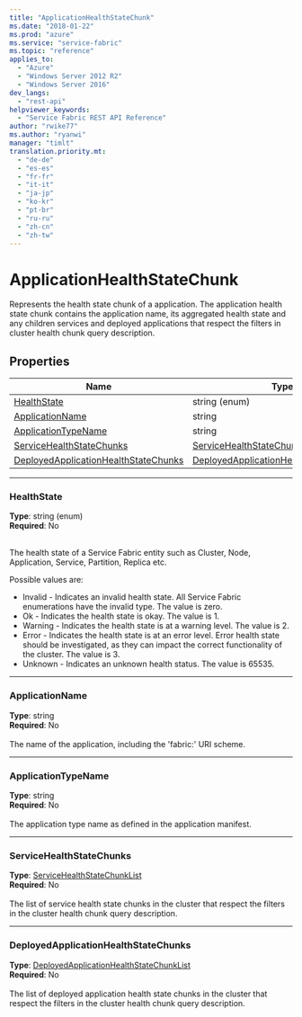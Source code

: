 ```yaml
---
title: "ApplicationHealthStateChunk"
ms.date: "2018-01-22"
ms.prod: "azure"
ms.service: "service-fabric"
ms.topic: "reference"
applies_to: 
  - "Azure"
  - "Windows Server 2012 R2"
  - "Windows Server 2016"
dev_langs: 
  - "rest-api"
helpviewer_keywords: 
  - "Service Fabric REST API Reference"
author: "rwike77"
ms.author: "ryanwi"
manager: "timlt"
translation.priority.mt: 
  - "de-de"
  - "es-es"
  - "fr-fr"
  - "it-it"
  - "ja-jp"
  - "ko-kr"
  - "pt-br"
  - "ru-ru"
  - "zh-cn"
  - "zh-tw"
---
```

# ApplicationHealthStateChunk

Represents the health state chunk of a application.
The application health state chunk contains the application name, its aggregated health state and any children services and deployed applications that respect the filters in cluster health chunk query description.


## Properties
| Name | Type | Required |
| --- | --- | --- |
| [HealthState](#healthstate) | string (enum) | No |
| [ApplicationName](#applicationname) | string | No |
| [ApplicationTypeName](#applicationtypename) | string | No |
| [ServiceHealthStateChunks](#servicehealthstatechunks) | [ServiceHealthStateChunkList](sfclient-v61-model-servicehealthstatechunklist.md) | No |
| [DeployedApplicationHealthStateChunks](#deployedapplicationhealthstatechunks) | [DeployedApplicationHealthStateChunkList](sfclient-v61-model-deployedapplicationhealthstatechunklist.md) | No |

____
### HealthState
__Type__: string (enum) <br/>
__Required__: No<br/>
<br/>


The health state of a Service Fabric entity such as Cluster, Node, Application, Service, Partition, Replica etc.

Possible values are: 

  - Invalid - Indicates an invalid health state. All Service Fabric enumerations have the invalid type. The value is zero.
  - Ok - Indicates the health state is okay. The value is 1.
  - Warning - Indicates the health state is at a warning level. The value is 2.
  - Error - Indicates the health state is at an error level. Error health state should be investigated, as they can impact the correct functionality of the cluster. The value is 3.
  - Unknown - Indicates an unknown health status. The value is 65535.



____
### ApplicationName
__Type__: string <br/>
__Required__: No<br/>
<br/>
The name of the application, including the 'fabric:' URI scheme.

____
### ApplicationTypeName
__Type__: string <br/>
__Required__: No<br/>
<br/>
The application type name as defined in the application manifest.

____
### ServiceHealthStateChunks
__Type__: [ServiceHealthStateChunkList](sfclient-v61-model-servicehealthstatechunklist.md) <br/>
__Required__: No<br/>
<br/>
The list of service health state chunks in the cluster that respect the filters in the cluster health chunk query description.


____
### DeployedApplicationHealthStateChunks
__Type__: [DeployedApplicationHealthStateChunkList](sfclient-v61-model-deployedapplicationhealthstatechunklist.md) <br/>
__Required__: No<br/>
<br/>
The list of deployed application health state chunks in the cluster that respect the filters in the cluster health chunk query description.

